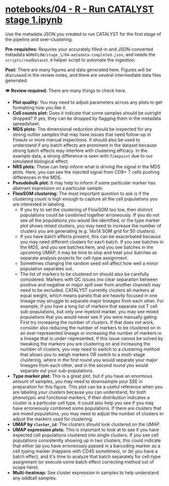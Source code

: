 
# [notebooks/04 - R - Run CATALYST stage 1.ipynb](/notebooks/04%20-%20R%20-%20Run%20CATALYST%20stage%201.ipynb)

Use the metadata JSON you created to run CATALYST for the first stage of the pipeline and over-clustering.

**Pre-requisites:** Requires your accurately filled-in and JSON-converted metadata `WORKFLOW/stage_1/04-metadata-completed.json`, and needs the `scripts/readDataset.R` helper script to automate the ingestion.

**Post:** There are many figures and data generated here. Figures will be discussed in the review notes, and there are several intermediate data files generated.

👁️ **Review required:** There are many things to check here.

- **Plot quality:** You may need to adjust parameters across any plots to get formatting how you like it.
- **Cell counts plot:** Does it indicate that some samples should be outright dropped? If yes, they can be dropped by flagging them in the metadata spreadsheet.
- **MDS plots:** The dimensional reduction should be inspected for any strong outlier samples that may have issues that need follow-up in FlowJo or more manual inspections. It should also be used to understand if any batch effects are prominent in the dataset because strong batch effects may interfere with clustering efficacy. In the example data, a strong difference is seen with `Timepoint` due to our simulated biological effect.
- **NRS plots:** These can help inform what is driving the signal in the MDS plots. Here, you can see the injected signal from CD8+ T cells pushing differences in the MDS.
- **Pseudobulk plot:** It may help to inform if some particular marker has aberrant expression on a particular sample.
- **FlowSOM clustering:** The most important question to ask is if the clustering count is high enough to capture all the cell populations you are interested in labeling. 
  - If you try to set the clustering of FlowSOM too low, then distinct populations could be combined together erroneously. If you do not see all the populations you would like identified, or the type marker plot shows mixed clusters, you may need to increase the number of clusters you are generating (e.g. 14x14 SOM grid for 50 clusters).
  - If you have batch effects present, this can be exacerbated because you may need different clusters for each batch. If you see batches in the MDS, and you see batches here, and you see batches in the upcoming UMAP, it may be time to stop and treat your batches as separate analysis projects for cell-type assignment. 
  - Sometimes changing the random seed will affect how well a minor population separates out. 
  - The list of markers to be clustered on should also be carefully considered. Markers with QC issues (no clear separation between positive and negative or major spill over from another channel) may need to be excluded. CATALYST currently clusters all markers at equal weight, which means panels that are heavily focused in one lineage may struggle to separate major lineages from each other. For example, if you have a long list of markers that separate out T cell sub-populations, but only one myeloid marker, you may see mixed populations that you would never see if you were manually gating. First try increasing the number of clusters. If that does not work, consider also reducing the number of markers to be clustered on in an over-represented lineage or increasing the number of markers in a lineage that is under-represented. If this issue cannot be solved by tweaking the markers you are clustering on and increasing the number of clusters, you may need to switch to a clustering method that allows you to weigh markers OR switch to a multi-stage clustering, where in the first round you would separate your major lineages from each other, and in the second round you would separate out your sub-populations.
- **Type marker plot:** This is a great plot, but if you have an enormous amount of samples, you may need to downsample your SSE in preparation for this figure. This plot can be a useful reference when you are labeling your clusters because you can understand, for both phenotypic and functional markers, if their distribution indicates a cluster is a particular cell type. It could also help you see if you may have erroneously combined some populations. If there are clusters that are mixed populations, you may need to adjust the number of clusters or adjust the markers used for clustering.
- **UMAP by `cluster_id`:** The clusters should look clustered on the UMAP.
- **UMAP expression plots:** This is important to look at to see if you have expected cell populations clustered into single clusters. If you see cell populations consistently showing up in two clusters, this could indicate that either (a) you have erroneously passed in a barcoding marker as a cell typing marker (happens with CD45 sometimes), or (b) you have a batch effect, and it's time to analyze that batch separately for cell-type assignment (or execute some batch effect correcting method out of scope here).
- **Multi-heatmap:** See cluster expression in samples to help understand any oddball samples.